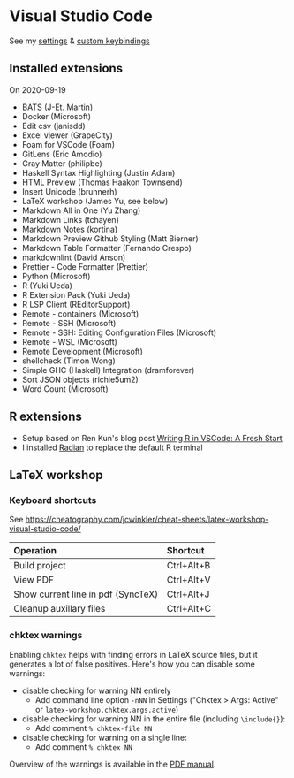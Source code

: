 # Visual Studio Code

See my [settings](https://github.com/bertvv/dotfiles/blob/master/.config/Code/User/settings.json) & [custom keybindings](https://github.com/bertvv/dotfiles/blob/master/.config/Code/User/keybindings.json)

## Installed extensions

On 2020-09-19

- BATS (J-Et. Martin)
- Docker (Microsoft)
- Edit csv (janisdd)
- Excel viewer (GrapeCity)
- Foam for VSCode (Foam)
- GitLens (Eric Amodio)
- Gray Matter (philipbe)
- Haskell Syntax Highlighting (Justin Adam)
- HTML Preview (Thomas Haakon Townsend)
- Insert Unicode (brunnerh)
- LaTeX workshop (James Yu, see below)
- Markdown All in One (Yu Zhang)
- Markdown Links (tchayen)
- Markdown Notes (kortina)
- Markdown Preview Github Styling (Matt Bierner)
- Markdown Table Formatter (Fernando Crespo)
- markdownlint (David Anson)
- Prettier - Code Formatter (Prettier)
- Python (Microsoft)
- R (Yuki Ueda)
- R Extension Pack (Yuki Ueda)
- R LSP Client (REditorSupport)
- Remote - containers (Microsoft)
- Remote - SSH (Microsoft)
- Remote - SSH: Editing Configuration Files (Microsoft)
- Remote - WSL (Microsoft)
- Remote Development (Microsoft)
- shellcheck (Timon Wong)
- Simple GHC (Haskell) Integration (dramforever)
- Sort JSON objects (richie5um2)
- Word Count (Microsoft)

## R extensions

- Setup based on Ren Kun's blog post [Writing R in VSCode: A Fresh Start](https://renkun.me/2019/12/11/writing-r-in-vscode-a-fresh-start/)
- I installed [Radian](https://github.com/randy3k/radian) to replace the default R terminal

## LaTeX workshop

### Keyboard shortcuts

See <https://cheatography.com/jcwinkler/cheat-sheets/latex-workshop-visual-studio-code/>

| Operation                          | Shortcut   |
|:-----------------------------------|:-----------|
| Build project                      | Ctrl+Alt+B |
| View PDF                           | Ctrl+Alt+V |
| Show current line in pdf (SyncTeX) | Ctrl+Alt+J |
| Cleanup auxillary files            | Ctrl+Alt+C |

### chktex warnings

Enabling `chktex` helps with finding errors in LaTeX source files, but it generates a lot of false positives. Here's how you can disable some warnings:

- disable checking for warning NN entirely
    - Add command line option `-nNN` in Settings ("Chktex > Args: Active" or `latex-workshop.chktex.args.active`)
- disable checking for warning NN in the entire file (including `\include{}`):
    - Add comment `% chktex-file NN`
- disable checking for warning on a single line:
    - Add comment `% chktex NN`

Overview of the warnings is available in the [PDF manual](file:///home/bert/Library/Manual/LaTeXAndFriends/ChkTeX.pdf).